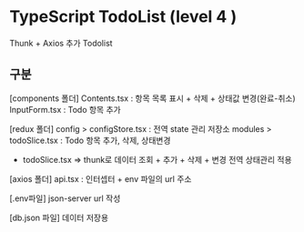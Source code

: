 # TypeScript TodoList (level 4 )

Thunk + Axios 추가 Todolist

## 구분

[components 폴더]
Contents.tsx : 항목 목록 표시 + 삭제 + 상태값 변경(완료-취소)
InputForm.tsx : Todo 항목 추가

[redux 폴더]
config > configStore.tsx : 전역 state 관리 저장소
modules > todoSlice.tsx : Todo 항목 추가, 삭제, 상태변경
* todoSlice.tsx => thunk로 데이터 조회 + 추가 + 삭제 + 변경 전역 상태관리 적용

[axios 폴더]
api.tsx : 인터셉터 + env 파일의 url 주소

[.env파일]
json-server url 작성

[db.json 파일]
데이터 저장용


